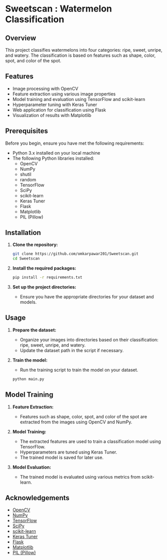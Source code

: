# Sweetscan : Watermelon Classification

## Overview

This project classifies watermelons into four categories: ripe, sweet, unripe, and watery. The classification is based on features such as shape, color, spot, and color of the spot.

## Features

- Image processing with OpenCV
- Feature extraction using various image properties
- Model training and evaluation using TensorFlow and scikit-learn
- Hyperparameter tuning with Keras Tuner
- Web application for classification using Flask
- Visualization of results with Matplotlib

## Prerequisites

Before you begin, ensure you have met the following requirements:

- Python 3.x installed on your local machine
- The following Python libraries installed:
  - OpenCV
  - NumPy
  - shutil
  - random
  - TensorFlow
  - SciPy
  - scikit-learn
  - Keras Tuner
  - Flask
  - Matplotlib
  - PIL (Pillow)

## Installation

1. **Clone the repository:**
    ```sh
    git clone https://github.com/omkarpawar201/Sweetscan.git
    cd Sweetscan
    ```

2. **Install the required packages:**
    ```sh
    pip install -r requirements.txt
    ```

3. **Set up the project directories:**
    - Ensure you have the appropriate directories for your dataset and models.

## Usage

1. **Prepare the dataset:**
    - Organize your images into directories based on their classification: ripe, sweet, unripe, and watery.
    - Update the dataset path in the script if necessary.

2. **Train the model:**
    - Run the training script to train the model on your dataset.
    ```sh
    python main.py
    ```


## Model Training

1. **Feature Extraction:**
    - Features such as shape, color, spot, and color of the spot are extracted from the images using OpenCV and NumPy.

2. **Model Training:**
    - The extracted features are used to train a classification model using TensorFlow.
    - Hyperparameters are tuned using Keras Tuner.
    - The trained model is saved for later use.

3. **Model Evaluation:**
    - The trained model is evaluated using various metrics from scikit-learn.


## Acknowledgements

- [OpenCV](https://opencv.org/)
- [NumPy](https://numpy.org/)
- [TensorFlow](https://www.tensorflow.org/)
- [SciPy](https://www.scipy.org/)
- [scikit-learn](https://scikit-learn.org/)
- [Keras Tuner](https://keras-team.github.io/keras-tuner/)
- [Flask](https://flask.palletsprojects.com/)
- [Matplotlib](https://matplotlib.org/)
- [PIL (Pillow)](https://python-pillow.org/)
